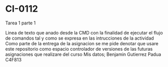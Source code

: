 # CI-0112
Tarea 1 parte 1 

Linea de texto que anado desde la CMD con la finalidad de ejecutar el flujo de comandos tal y como se expresa en las intrucciones de la actividad
Como parte de la entrega de la asignacion se me pide denotar que usare este repositorio como espacio controlador de versiones de las futuras asignaciones que realizare del curso 
Mis datos;
Benjamin Gutierrez Padua
C4F813
